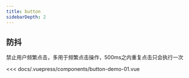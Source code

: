 ```yaml
---
title: button                  
sidebarDepth: 2
---
```

## 防抖

禁止用户频繁点击，多用于频繁点击操作，500ms之内重复点击只会执行一次

<demo-block>
<button-demo-01 slot="source"></button-demo-01>

<<< docs/.vuepress/components/button-demo-01.vue

</demo-block>
